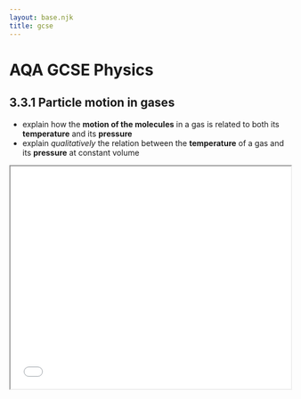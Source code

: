 ```yaml
---
layout: base.njk
title: gcse
---
```


# AQA GCSE Physics

## 3.3.1 Particle motion in gases

- explain how the **motion of the molecules** in a gas is related to both its **temperature** and its **pressure**
- explain _qualitatively_ the relation between the **temperature** of a gas and its **pressure** at constant volume

<iframe src="/gcse/pres" style="width: 100%; height: 400px;"></iframe>

